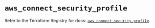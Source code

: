 # `aws_connect_security_profile`

Refer to the Terraform Registry for docs: [`aws_connect_security_profile`](https://registry.terraform.io/providers/hashicorp/aws/5.32.1/docs/resources/connect_security_profile).
